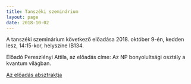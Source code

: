```yaml
---
title: Tanszéki szeminárium
layout: page 
date: 2018-10-02
---
```



A tanszéki szeminárium következő előadása 2018. október 9-én, kedden lesz, 14:15-kor, helyszíne  IB134. 

Előadó Pereszlényi Attila, az előadás címe:  Az NP bonyolultsági osztály a kvantum világban.

[Az előadás absztraktja](pereszlenyi_abstract.txt)